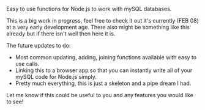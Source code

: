 Easy to use functions for Node.js to work with mySQL databases.

This is a big work in progress, feel free to check it out it's currently (FEB 08) at a very early development age. There also might be something like this already but if there isn't well then here it is.

The future updates to do:
  * Most common updating, adding, joining functions available with easy to use calls.
  * Linking this to a browser app so that you can instantly write all of your mySQL code for Node.js simply.
  * Pretty much everything, this is just a skeleton and a pipe dream I had.
  
Let me know if this could be useful to you and any features you would like to see!
